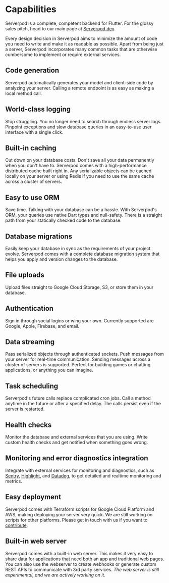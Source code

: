 # Capabilities

Serverpod is a complete, competent backend for Flutter. For the glossy sales pitch, head to our main page at [Serverpod.dev](https://serverpod.dev).

Every design decision in Serverpod aims to minimize the amount of code you need to write and make it as readable as possible. Apart from being just a server, Serverpod incorporates many common tasks that are otherwise cumbersome to implement or require external services.

## Code generation

Serverpod automatically generates your model and client-side code by analyzing your server. Calling a remote endpoint is as easy as making a local method call.

## World-class logging

Stop struggling. You no longer need to search through endless server logs. Pinpoint exceptions and slow database queries in an easy-to-use user interface with a single click.

## Built-in caching

Cut down on your database costs. Don't save all your data permanently when you don't have to. Serverpod comes with a high-performance distributed cache built right in. Any serializable objects can be cached locally on your server or using Redis if you need to use the same cache across a cluster of servers.

## Easy to use ORM

Save time. Talking with your database can be a hassle. With Serverpod's ORM, your queries use native Dart types and null-safety. There is a straight path from your statically checked code to the database.

## Database migrations

Easily keep your database in sync as the requirements of your project evolve. Serverpod comes with a complete database migration system that helps you apply and version changes to the database.

## File uploads

Upload files straight to Google Cloud Storage, S3, or store them in your database.

## Authentication

Sign in through social logins or wing your own. Currently supported are Google, Apple, Firebase, and email.

## Data streaming

Pass serialized objects through authenticated sockets. Push messages from your server for real-time communication. Sending messages across a cluster of servers is supported. Perfect for building games or chatting applications, or anything you can imagine.

## Task scheduling

Serverpod's future calls replace complicated cron jobs. Call a method anytime in the future or after a specified delay. The calls persist even if the server is restarted.

## Health checks

Monitor the database and external services that you are using. Write custom health checks and get notified when something goes wrong.

## Monitoring and error diagnostics integration

Integrate with external services for monitoring and diagnostics, such as [Sentry](https://sentry.io/), [Highlight](https://www.highlight.io/), and [Datadog](https://www.datadoghq.com/), to get detailed and realtime monitoring and metrics.

## Easy deployment

Serverpod comes with Terraform scripts for Google Cloud Platform and AWS, making deploying your server very quick. We are still working on scripts for other platforms. Please get in touch with us if you want to [contribute](/contribute).

## Built-in web server

Serverpod comes with a built-in web server. This makes it very easy to share data for applications that need both an app and traditional web pages. You can also use the webserver to create webhooks or generate custom REST APIs to communicate with 3rd party services. _The web server is still experimental, and we are actively working on it_.
